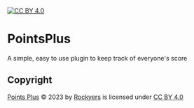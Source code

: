 [![CC BY 4.0](https://img.shields.io/badge/License-CC%20BY%204.0-lightgrey.svg)](https://creativecommons.org/licenses/by/4.0/)
# PointsPlus
A simple, easy to use plugin to keep track of everyone's score

## Copyright
[Points Plus](https://github.com/Rockyers/PointsPlus) © 2023 by [Rockyers](https://github.com/Rockyers) is licensed under [CC BY 4.0](https://creativecommons.org/licenses/by/4.0/) 
